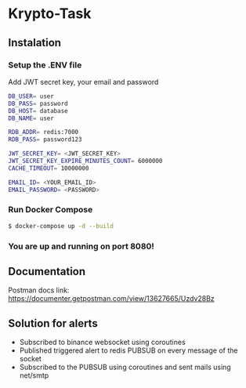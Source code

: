 # Krypto-Task

## Instalation

### Setup the .ENV file
Add JWT secret key, your email and password

```bash
DB_USER= user 
DB_PASS= password
DB_HOST= database
DB_NAME= user

RDB_ADDR= redis:7000
RDB_PASS= password123

JWT_SECRET_KEY= <JWT_SECRET_KEY>
JWT_SECRET_KEY_EXPIRE_MINUTES_COUNT= 6000000
CACHE_TIMEOUT= 10000000

EMAIL_ID= <YOUR_EMAIL_ID>
EMAIL_PASSWORD= <PASSWORD>
```

### Run Docker Compose
```bash
$ docker-compose up -d --build
```

### You are up and running on port 8080!

## Documentation
Postman docs link: https://documenter.getpostman.com/view/13627665/Uzdv28Bz

## Solution for alerts
- Subscribed to binance websocket using coroutines
- Published triggered alert to redis PUBSUB on every message of the socket
- Subscribed to the PUBSUB using coroutines and sent mails using net/smtp
